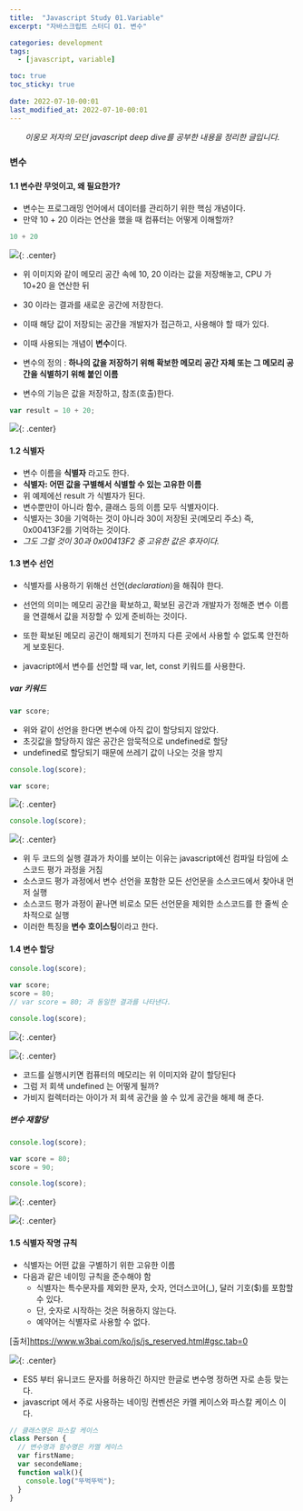 ```yaml
---
title:  "Javascript Study 01.Variable"
excerpt: "자바스크립트 스터디 01. 변수"

categories: development
tags:
  - [javascript, variable]

toc: true
toc_sticky: true
 
date: 2022-07-10-00:01
last_modified_at: 2022-07-10-00:01
---
```

<center><i>이웅모 저자의 모던 javascript deep dive를 공부한 내용을 정리한 글입니다.</i></center>

### 변수
#### 1.1 변수란 무엇이고, 왜 필요한가?
- 변수는 프로그래밍 언어에서 데이터를 관리하기 위한 핵심 개념이다.
- 만약 10 + 20 이라는 연산을 했을 때 컴퓨터는 어떻게 이해할까?

```javascript
10 + 20
```

![](../../assets/images/20220710-211410.png){: .center}

- 위 이미지와 같이 메모리 공간 속에 10, 20 이라는 값을 저장해놓고, CPU 가 10+20 을 연산한 뒤
- 30 이라는 결과를 새로운 공간에 저장한다.
- 이때 해당 값이 저장되는 공간을 개발자가 접근하고, 사용해야 할 때가 있다.
- 이때 사용되는 개념이 **변수**이다.

- 변수의 정의 : **하나의 값을 저장하기 위해 확보한 메모리 공간 자체 또는 그 메모리 공간을 식별하기 위해 붙인 이름**

- 변수의 기능은 값을 저장하고, 참조(호출)한다.

```javascript
var result = 10 + 20;
```

![](../../assets/images/20220710-212337.png){: .center}

#### 1.2 식별자
- 변수 이름을 **식별자** 라고도 한다. 
- **식별자: 어떤 값을 구별해서 식별할 수 있는 고유한 이름**
- 위 예제에선 result 가 식별자가 된다.
- 변수뿐만이 아니라 함수, 클래스 등의 이름 모두 식별자이다.
- 식별자는 30을 기억하는 것이 아니라 30이 저장된 곳(메모리 주소) 즉,  0x00413F2를 기억하는 것이다.
- *그도 그럴 것이 30과 0x00413F2 중 고유한 값은 후자이다.*


#### 1.3 변수 선언
- 식별자를 사용하기 위해선 선언(*declaration*)을 해줘야 한다.
- 선언의 의미는 메모리 공간을 확보하고, 확보된 공간과 개발자가 정해준 변수 이름을 연결해서 값을 저장할 수 있게 준비하는 것이다.
- 또한 확보된 메모리 공간이 해제되기 전까지 다른 곳에서 사용할 수 없도록 안전하게 보호된다.

- javacript에서 변수를 선언할 때 var, let, const 키워드를 사용한다.

##### var 키워드
```javascript
var score;
```

- 위와 같이 선언을 한다면 변수에 아직 값이 할당되지 않았다.
- 초깃값을 할당하지 않은 공간은 암묵적으로 undefined로 할당
- undefined로 할당되기 때문에 쓰레기 값이 나오는 것을 방지

```javascript
console.log(score);

var score;
```

![](../../assets/images/20220711-014052.png){: .center}

```javascript
console.log(score);
```

![](../../assets/images/20220711-014107.png){: .center}

- 위 두 코드의 실행 결과가 차이를 보이는 이유는 javascript에선 컴파일 타임에 소스코드 평가 과정을 거침
- 소스코드 평가 과정에서 변수 선언을 포함한 모든 선언문을 소스코드에서 찾아내 먼저 실행
- 소스코드 평가 과정이 끝나면 비로소 모든 선언문을 제외한 소스코드를 한 줄씩 순차적으로 실행
- 이러한 특징을 **변수 호이스팅**이라고 한다.

#### 1.4 변수 할당
```javascript
console.log(score);

var score;
score = 80;
// var score = 80; 과 동일한 결과를 나타낸다.

console.log(score);
```

![](../../assets/images/20220711-015658.png){: .center}

![](../../assets/images/20220711-020131.png){: .center}

- 코드를 실행시키면 컴퓨터의 메모리는 위 이미지와 같이 할당된다
- 그럼 저 회색 undefined 는 어떻게 될까?
- 가비지 컬렉터라는 아이가 저 회색 공간을 쓸 수 있게 공간을 해제 해 준다.

##### 변수 재할당

```javascript
console.log(score);

var score = 80;
score = 90;

console.log(score);
```

![](../../assets/images/20220711-020820.png){: .center}

![](../../assets/images/20220711-020711.png){: .center}


#### 1.5 식별자 작명 규칙
- 식별자는 어떤 값을 구별하기 위한 고유한 이름
- 다음과 같은 네이밍 규칙을 준수해야 함
  - 식별자는 특수문자를 제외한 문자, 숫자, 언더스코어(_), 달러 기호($)를 포함할 수 있다.
  - 단, 숫자로 시작하는 것은 허용하지 않는다.
  - 예약어는 식별자로 사용할 수 없다.

[출처]<https://www.w3bai.com/ko/js/js_reserved.html#gsc.tab=0>

![](../../assets/images/20220711-021257.png){: .center}

- ES5 부터 유니코드 문자를 허용하긴 하지만 한글로 변수명 정하면 자로 손등 맞는다.
- javascript 에서 주로 사용하는 네이밍 컨벤션은 카멜 케이스와 파스칼 케이스 이다.

```javascript
// 클래스명은 파스칼 케이스
class Person {
  // 변수명과 함수명은 카멜 케이스
  var firstName;
  var secondeName;
  function walk(){
    console.log("뚜벅뚜벅");
  }
}
```